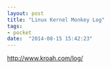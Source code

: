 ```yaml
---
layout: post
title: "Linux Kernel Monkey Log"
tags:
- pocket
date:  "2014-08-15 15:42:23"
---
```


http://www.kroah.com/log/


